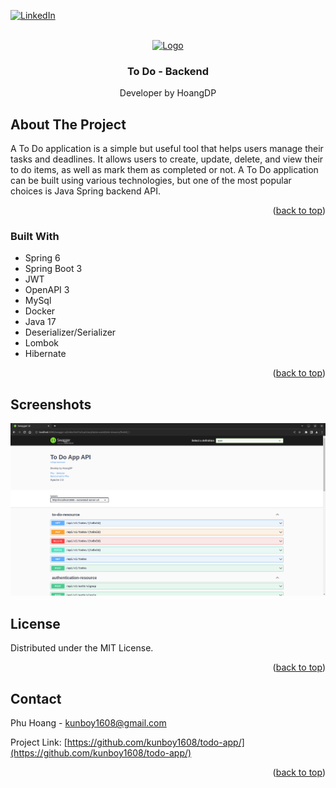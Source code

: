 <a name="readme-top"></a>
[![LinkedIn][linkedin-shield]][linkedin-url]



<!-- PROJECT LOGO -->
<br />
<div align="center">
  <a href="https://github.com/othneildrew/Best-README-Template">
    <img src="https://github.com/othneildrew/Best-README-Template/blob/master/images/logo.png" alt="Logo" width="80" height="80">
  </a>

  <h3 align="center">To Do - Backend</h3>

  <p align="center">
    Developer by HoangDP
  </p>
</div>




<!-- ABOUT THE PROJECT -->
## About The Project

A To Do application is a simple but useful tool that helps users manage their tasks and deadlines. It allows users to create, update, delete, and view their to do items, as well as mark them as completed or not. A To Do application can be built using various technologies, but one of the most popular choices is Java Spring backend API.

<p align="right">(<a href="#readme-top">back to top</a>)</p>



### Built With

* Spring 6
* Spring Boot 3
* JWT
* OpenAPI 3
* MySql
* Docker
* Java 17
* Deserializer/Serializer
* Lombok
* Hibernate

<p align="right">(<a href="#readme-top">back to top</a>)</p>

## Screenshots

<img src="images/open-api-3-user.png" alt="open-api-3-user">

<!-- LICENSE -->
## License

Distributed under the MIT License.

<p align="right">(<a href="#readme-top">back to top</a>)</p>

<!-- CONTACT -->
## Contact

Phu Hoang - kunboy1608@gmail.com

Project Link: [https://github.com/kunboy1608/todo-app/](https://github.com/kunboy1608/todo-app/)

<p align="right">(<a href="#readme-top">back to top</a>)</p>


<!-- MARKDOWN LINKS & IMAGES -->
<!-- https://www.markdownguide.org/basic-syntax/#reference-style-links -->
[linkedin-shield]: https://img.shields.io/badge/-LinkedIn-black.svg?style=for-the-badge&logo=linkedin&colorB=555
[linkedin-url]: https://www.linkedin.com/in/phu-hoang-046993236/
[product-screenshot]: images/open-api-3-user.png
